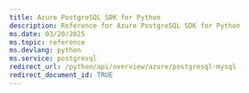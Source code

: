 ```yaml
---
title: Azure PostgreSQL SDK for Python
description: Reference for Azure PostgreSQL SDK for Python
ms.date: 03/20/2025
ms.topic: reference
ms.devlang: python
ms.service: postgresql
redirect_url: /python/api/overview/azure/postgresql-mysql
redirect_document_id: TRUE
---
```

